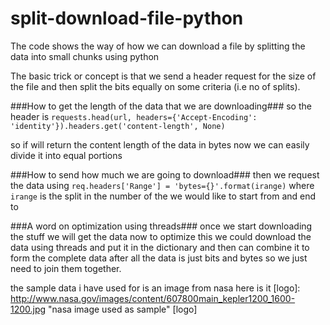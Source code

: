 # split-download-file-python
The code shows the way of how we can download a file by splitting the data into small chunks using python 

The basic trick or concept is that  we send a header request for the size of the file and then split the bits equally on
some criteria (i.e no of splits).

###How to get the length of the data that we are downloading###
so the header is `requests.head(url, headers={'Accept-Encoding': 'identity'}).headers.get('content-length', None)`

so if will return the content length of the data in bytes now we can easily divide it into equal portions

###How to send how much we are going to download###
then we request the data using `req.headers['Range'] = 'bytes={}'.format(irange)` where `irange` is the split in the number of
the we would like to start from and end to 

###A word on optimization using threads###
once we start downloading the stuff we will get the data 
now to optimize this we could download the data using threads and put it in the dictionary and then can combine it to form the complete data
after all the data is just bits and bytes so we just need to join them together.


the sample data i have used for is an image from nasa here is it 
[logo]: http://www.nasa.gov/images/content/607800main_kepler1200_1600-1200.jpg "nasa image used as sample"
[logo]

